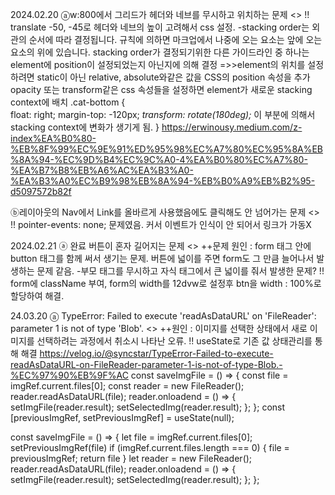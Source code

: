 2024.02.20
ⓐw:800에서 그리드가 헤더와 네브를 무시하고 위치하는 문제   <<SOLVED>>
!! translate -50, -45로 헤더와 네브의 높이 고려해서 css 설정.
-stacking order는 외관의 순서에 따라 결정됩니다. 규칙에 의하면 마크업에서 나중에 오는 요소는 앞에 오는 요소의 위에 있습니다.
stacking order가 결정되기위한 다른 가이드라인 중 하나는 element에 position이 설정되었는지 아닌지에 의해 결정
=>>element의 위치를 설정하려면 static이 아닌 relative, absolute와같은 값을 CSS의 position 속성을 추가
opacity 또는 transform같은 css 속성들을 설정하면 element가 새로운 stacking context에 배치
.cat-bottom {    
    float: right;
    margin-top: -120px;
    *transform: rotate(180deg);* 이 부분에 의해서 stacking context에 변화가 생기게 됨.
}
https://erwinousy.medium.com/z-index%EA%B0%80-%EB%8F%99%EC%9E%91%ED%95%98%EC%A7%80%EC%95%8A%EB%8A%94-%EC%9D%B4%EC%9C%A0-4%EA%B0%80%EC%A7%80-%EA%B7%B8%EB%A6%AC%EA%B3%A0-%EA%B3%A0%EC%B9%98%EB%8A%94-%EB%B0%A9%EB%B2%95-d5097572b82f

ⓑ레이아웃의 Nav에서 Link를 올바르게 사용했음에도 클릭해도 안 넘어가는 문제 <<SOLVED>>
!! pointer-events: none; 문제였음. 커서 이벤트가 인식이 안 되어서 링크가 가동X


2024.02.21
ⓐ 완료 버튼이 혼자 길어지는 문제 <<SOLVED>>
++문제 원인 : form 태그 안에 button 태그를 함께 써서 생기는 문제. 버튼에 넓이를 주면 form도 그 만큼 늘어나서 발생하는 문제 같음.
-부모 태그를 무시하고 자식 태그에서 큰 넓이를 줘서 발생한 문제?
!! form에 className 부여, form의 width를 12dvw로 설정후 btn을 width : 100%로 할당하여 해결.

24.03.20
ⓐ TypeError: Failed to execute 'readAsDataURL' on 'FileReader': parameter 1 is not of type 'Blob'. <<SOLVED>>
++원인 : 이미지를 선택한 상태에서 새로 이미지를 선택하려는 과정에서 취소시 나타난 오류.
!! useState로 기존 값 상태관리를 통해 해결
https://velog.io/@syncstar/TypeError-Failed-to-execute-readAsDataURL-on-FileReader-parameter-1-is-not-of-type-Blob.-%EC%97%90%EB%9F%AC
    <!-- before -->
  const saveImgFile = () => {
    const file = imgRef.current.files[0];
    const reader = new FileReader();
    reader.readAsDataURL(file);
    reader.onloadend = () => {
      setImgFile(reader.result);
      setSelectedImg(reader.result);
    };
  };
    <!-- after-->
  const [previousImgRef, setPreviousImgRef] = useState(null);

  const saveImgFile = () => {
    let file = imgRef.current.files[0];
    setPreviousImgRef(file)
    if (imgRef.current.files.length === 0) {
      file = previousImgRef;
      return file
    }
    let reader = new FileReader();
    reader.readAsDataURL(file);
    reader.onloadend = () => {
      setImgFile(reader.result);
      setSelectedImg(reader.result);
    };
  };
